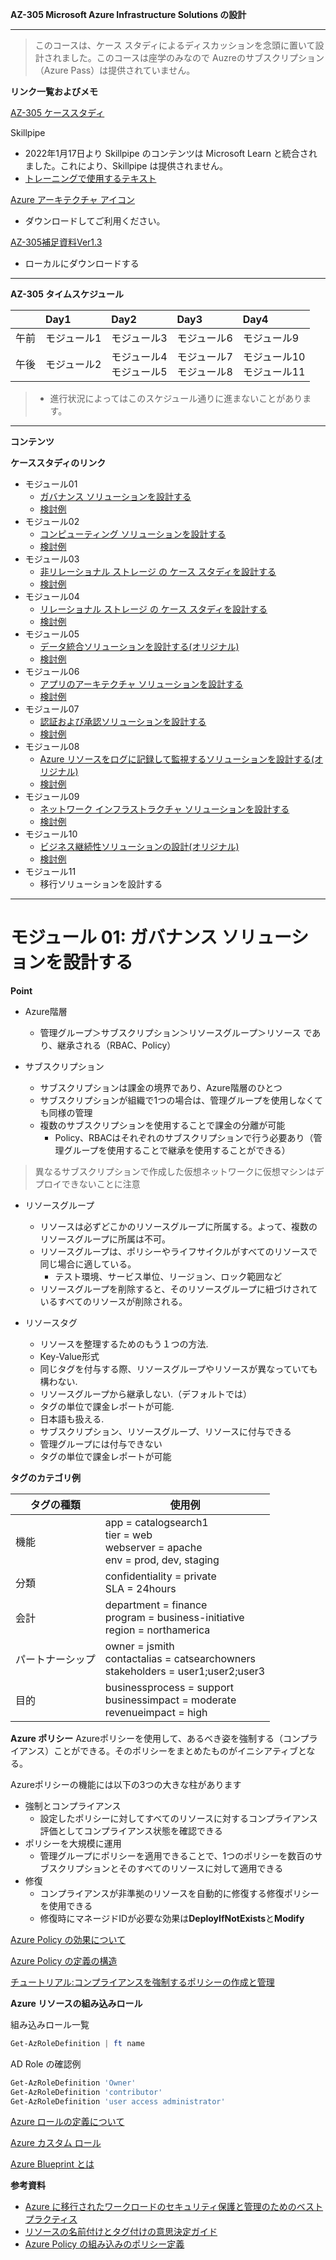 **AZ-305 Microsoft Azure Infrastructure Solutions の設計**
***
> このコースは、ケース スタディによるディスカッションを念頭に置いて設計されました。このコースは座学のみなので Auzreのサブスクリプション（Azure Pass）は提供されていません。

**リンク一覧およびメモ**

[AZ-305 ケーススタディ](https://github.com/MicrosoftLearning/AZ-305-DesigningMicrosoftAzureInfrastructureSolutions.ja-jp/tree/main/Instructions/CaseStudy)

Skillpipe

- 2022年1月17日より Skillpipe のコンテンツは Microsoft Learn と統合されました。これにより、Skillpipe は提供されません。
- [トレーニングで使用するテキスト](https://docs.microsoft.com/ja-jp/learn/certifications/courses/az-305t00?wt.mc_id=esi_m2l_content_wwl)

[Azure アーキテクチャ アイコン](https://docs.microsoft.com/ja-jp/azure/architecture/icons/)
  - ダウンロードしてご利用ください。

[AZ-305補足資料Ver1.3](https://github.com/naonao71/note/blob/main/AZ-305/AZ-305%E8%A3%9C%E8%B6%B3%E8%B3%87%E6%96%99v1.3.pdf)

- ローカルにダウンロードする

***
**AZ-305 タイムスケジュール**

| |Day1|Day2|Day3|Day4|
|:----|:----|:----|:----|:----|
|午前|モジュール1|モジュール3|モジュール6|モジュール9|
|午後|モジュール2|モジュール4</BR>モジュール5|モジュール7</BR>モジュール8|モジュール10</BR>モジュール11|
> - 進行状況によってはこのスケジュール通りに進まないことがあります。 
***

**コンテンツ**



**ケーススタディのリンク**

- モジュール01
  - [ガバナンス ソリューションを設計する](https://github.com/MicrosoftLearning/AZ-305-DesigningMicrosoftAzureInfrastructureSolutions.ja-jp/blob/main/Instructions/CaseStudy/01-Governance.md)
  - [検討例](https://github.com/naonao71/note/blob/main/AZ-305/CaseStudy/01-GovernanceAnswer.md)
- モジュール02
  - [コンピューティング ソリューションを設計する](https://github.com/MicrosoftLearning/AZ-305-DesigningMicrosoftAzureInfrastructureSolutions.ja-jp/blob/main/Instructions/CaseStudy/02-Compute.md)
  - [検討例](https://github.com/naonao71/note/blob/main/AZ-305/CaseStudy/02-ComputeAnswer.md)
- モジュール03
  - [非リレーショナル ストレージ の ケース スタディを設計する](https://github.com/MicrosoftLearning/AZ-305-DesigningMicrosoftAzureInfrastructureSolutions.ja-jp/blob/main/Instructions/CaseStudy/03-Nonrelationalstorage.md)
  - [検討例](https://github.com/naonao71/note/blob/main/AZ-305/CaseStudy/03-NonrelationalstorageAnswer.md)
- モジュール04
  - [リレーショナル ストレージ の ケース スタディを設計する](https://github.com/MicrosoftLearning/AZ-305-DesigningMicrosoftAzureInfrastructureSolutions.ja-jp/blob/main/Instructions/CaseStudy/04-Relationalstorage.md)
  - [検討例](https://github.com/naonao71/note/blob/main/AZ-305/CaseStudy/04-RelationalstorageAnswer.md)
- モジュール05
  - [データ統合ソリューションを設計する(オリジナル)](https://github.com/naonao71/note/blob/main/AZ-305/CaseStudy/05-dataintegration.md)
  - [検討例](https://github.com/naonao71/note/blob/main/AZ-305/CaseStudy/05-dataintegrationAnswer.md)
- モジュール06
  - [アプリのアーキテクチャ ソリューションを設計する](https://github.com/MicrosoftLearning/AZ-305-DesigningMicrosoftAzureInfrastructureSolutions.ja-jp/blob/main/Instructions/CaseStudy/06-Apparchitecture.md)
  - [検討例](https://github.com/naonao71/note/blob/main/AZ-305/CaseStudy/06-ApparchitectureAnswer.md)
- モジュール07
  - [認証および承認ソリューションを設計する](https://github.com/MicrosoftLearning/AZ-305-DesigningMicrosoftAzureInfrastructureSolutions.ja-jp/blob/main/Instructions/CaseStudy/07-Access.md)
  - [検討例](https://github.com/naonao71/note/blob/main/AZ-305/CaseStudy/07-AccessAnswer.md)
- モジュール08
  - [Azure リソースをログに記録して監視するソリューションを設計する(オリジナル)](https://github.com/naonao71/note/blob/main/AZ-305/CaseStudy/08-monitorsolution.md)
  - [検討例](https://github.com/naonao71/note/blob/main/AZ-305/CaseStudy/08-monitorsolutionAnswer.md)
- モジュール09
  - [ネットワーク インフラストラクチャ ソリューションを設計する](https://github.com/MicrosoftLearning/AZ-305-DesigningMicrosoftAzureInfrastructureSolutions.ja-jp/blob/main/Instructions/CaseStudy/09-Networkingoption2.md)
  - [検討例](https://github.com/naonao71/note/blob/main/AZ-305/CaseStudy/09-Networkingoption1Answer.md)
- モジュール10
  - [ビジネス継続性ソリューションの設計(オリジナル)](https://github.com/naonao71/note/blob/main/AZ-305/CaseStudy/10-bcpsolution.md)
  - [検討例](https://github.com/naonao71/note/blob/main/AZ-305/CaseStudy/10-bcpsolutionAnswer.md)
- モジュール11
  - 移行ソリューションを設計する

***

# モジュール 01: ガバナンス ソリューションを設計する

**Point**
- Azure階層
  - 管理グループ＞サブスクリプション＞リソースグループ＞リソース であり、継承される（RBAC、Policy）

- サブスクリプション
  - サブスクリプションは課金の境界であり、Azure階層のひとつ
  - サブスクリプションが組織で1つの場合は、管理グループを使用しなくても同様の管理
  - 複数のサブスクリプションを使用することで課金の分離が可能
    - Policy、RBACはそれぞれのサブスクリプションで行う必要あり（管理グループを使用することで継承を使用することができる）

> 異なるサブスクリプションで作成した仮想ネットワークに仮想マシンはデプロイできないことに注意

- リソースグループ
  - リソースは必ずどこかのリソースグループに所属する。よって、複数のリソースグループに所属は不可。
  - リソースグループは、ポリシーやライフサイクルがすべてのリソースで同じ場合に適している。
    - テスト環境、サービス単位、リージョン、ロック範囲など
  - リソースグループを削除すると、そのリソースグループに紐づけされているすべてのリソースが削除される。

- リソースタグ
  - リソースを整理するためのもう１つの方法.
  - Key-Value形式
  - 同じタグを付与する際、リソースグループやリソースが異なっていても構わない.
  - リソースグループから継承しない.（デフォルトでは）
  - タグの単位で課金レポートが可能.
  - 日本語も扱える.
  - サブスクリプション、リソースグループ、リソースに付与できる
  - 管理グループには付与できない
  - タグの単位で課金レポートが可能

**タグのカテゴリ例**

| タグの種類 | 使用例 |
| --- | --- |
| 機能 | app = catalogsearch1</BR>tier = web</BR>webserver = apache</BR>env = prod, dev, staging |
| 分類 | confidentiality = private</BR>SLA = 24hours |
| 会計 | department = finance</BR>program = business-initiative</BR>region = northamerica |
| パートナーシップ | owner = jsmith</BR>contactalias = catsearchowners</BR>stakeholders = user1;user2;user3 |
| 目的 | businessprocess = support</BR>businessimpact = moderate</BR>revenueimpact = high |


**Azure ポリシー**
Azureポリシーを使用して、あるべき姿を強制する（コンプライアンス）ことができる。そのポリシーをまとめたものがイニシアティブとなる。

Azureポリシーの機能には以下の3つの大きな柱があります
- 強制とコンプライアンス
  - 設定したポリシーに対してすべてのリソースに対するコンプライアンス評価としてコンプライアンス状態を確認できる
- ポリシーを大規模に運用
  - 管理グループにポリシーを適用できることで、1つのポリシーを数百のサブスクリプションとそのすべてのリソースに対して適用できる
- 修復
  - コンプライアンスが非準拠のリソースを自動的に修復する修復ポリシーを使用できる
  - 修復時にマネージドIDが必要な効果は**DeployIfNotExists**と**Modify**

[Azure Policy の効果について](https://docs.microsoft.com/ja-jp/azure/governance/policy/concepts/effects)

[Azure Policy の定義の構造](https://docs.microsoft.com/ja-jp/azure/governance/policy/concepts/definition-structure)

[チュートリアル:コンプライアンスを強制するポリシーの作成と管理](https://docs.microsoft.com/ja-jp/azure/governance/policy/tutorials/create-and-manage)

**Azure リソースの組み込みロール**

組み込みロール一覧
```powershell
Get-AzRoleDefinition | ft name
```
AD Role の確認例
```powershell
Get-AzRoleDefinition 'Owner'
Get-AzRoleDefinition 'contributor'
Get-AzRoleDefinition 'user access administrator'
```
[Azure ロールの定義について](https://docs.microsoft.com/ja-jp/azure/role-based-access-control/role-definitions)

[Azure カスタム ロール](https://docs.microsoft.com/ja-jp/azure/role-based-access-control/custom-roles)

[Azure Blueprint とは](https://docs.microsoft.com/ja-jp/azure/governance/blueprints/overview)

**参考資料**

- [Azure に移行されたワークロードのセキュリティ保護と管理のためのベスト プラクティス](https://docs.microsoft.com/ja-jp/azure/cloud-adoption-framework/migrate/azure-best-practices/migrate-best-practices-security-management#best-practice-name-resource-groups)
- [リソースの名前付けとタグ付けの意思決定ガイド](https://docs.microsoft.com/ja-jp/azure/cloud-adoption-framework/decision-guides/resource-tagging/?toc=%2Fazure%2Fazure-resource-manager%2Fmanagement%2Ftoc.json#resource-tagging-patterns)
- [Azure Policy の組み込みのポリシー定義](https://docs.microsoft.com/ja-jp/azure/governance/policy/samples/built-in-policies#general)

